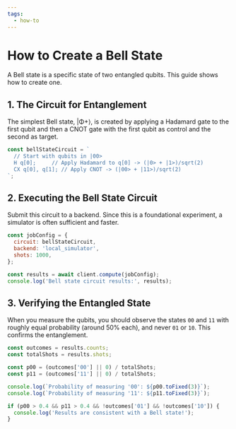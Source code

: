 ```yaml
---
tags:
  - how-to
---
```

# How to Create a Bell State

A Bell state is a specific state of two entangled qubits. This guide shows how to create one.

## 1. The Circuit for Entanglement
The simplest Bell state, |Φ+⟩, is created by applying a Hadamard gate to the first qubit and then a CNOT gate with the first qubit as control and the second as target.

```javascript
const bellStateCircuit = `
  // Start with qubits in |00>
  H q[0];     // Apply Hadamard to q[0] -> (|0> + |1>)/sqrt(2)
  CX q[0], q[1]; // Apply CNOT -> (|00> + |11>)/sqrt(2)
`;
```

## 2. Executing the Bell State Circuit
Submit this circuit to a backend. Since this is a foundational experiment, a simulator is often sufficient and faster.

```javascript
const jobConfig = {
  circuit: bellStateCircuit,
  backend: 'local_simulator',
  shots: 1000,
};

const results = await client.compute(jobConfig);
console.log('Bell state circuit results:', results);
```

## 3. Verifying the Entangled State
When you measure the qubits, you should observe the states `00` and `11` with roughly equal probability (around 50% each), and never `01` or `10`. This confirms the entanglement.

```javascript
const outcomes = results.counts;
const totalShots = results.shots;

const p00 = (outcomes['00'] || 0) / totalShots;
const p11 = (outcomes['11'] || 0) / totalShots;

console.log(`Probability of measuring '00': ${p00.toFixed(3)}`);
console.log(`Probability of measuring '11': ${p11.toFixed(3)}`);

if (p00 > 0.4 && p11 > 0.4 && !outcomes['01'] && !outcomes['10']) {
  console.log('Results are consistent with a Bell state!');
}
```
